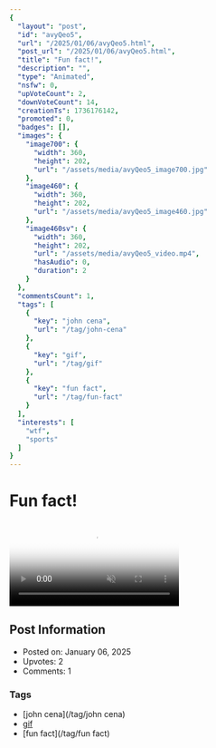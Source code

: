 ```yaml
---
{
  "layout": "post",
  "id": "avyQeo5",
  "url": "/2025/01/06/avyQeo5.html",
  "post_url": "/2025/01/06/avyQeo5.html",
  "title": "Fun fact!",
  "description": "",
  "type": "Animated",
  "nsfw": 0,
  "upVoteCount": 2,
  "downVoteCount": 14,
  "creationTs": 1736176142,
  "promoted": 0,
  "badges": [],
  "images": {
    "image700": {
      "width": 360,
      "height": 202,
      "url": "/assets/media/avyQeo5_image700.jpg"
    },
    "image460": {
      "width": 360,
      "height": 202,
      "url": "/assets/media/avyQeo5_image460.jpg"
    },
    "image460sv": {
      "width": 360,
      "height": 202,
      "url": "/assets/media/avyQeo5_video.mp4",
      "hasAudio": 0,
      "duration": 2
    }
  },
  "commentsCount": 1,
  "tags": [
    {
      "key": "john cena",
      "url": "/tag/john-cena"
    },
    {
      "key": "gif",
      "url": "/tag/gif"
    },
    {
      "key": "fun fact",
      "url": "/tag/fun-fact"
    }
  ],
  "interests": [
    "wtf",
    "sports"
  ]
}
---
```


# Fun fact!

<video controls playsinline loop muted poster="/assets/media/avyQeo5_image460.jpg">
  <source src="/assets/media/avyQeo5_video.mp4" type="video/mp4">
  Your browser does not support the video tag.
</video>

## Post Information

- Posted on: January 06, 2025
- Upvotes: 2
- Comments: 1

### Tags

- [john cena](/tag/john cena)
- [gif](/tag/gif)
- [fun fact](/tag/fun fact)
